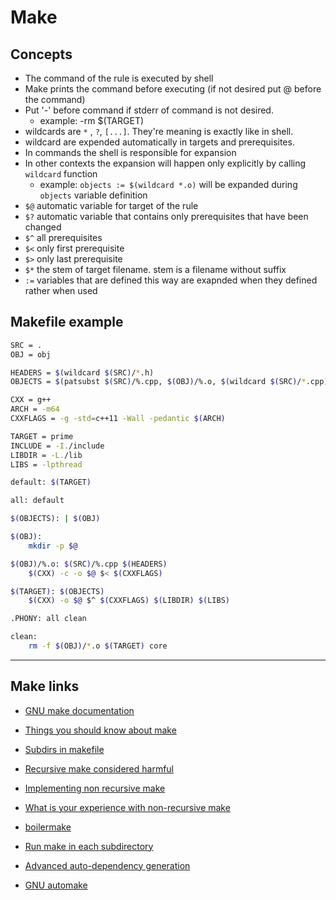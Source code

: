 
# Make

## Concepts

* The command of the rule is executed by shell
* Make prints the command before executing (if not desired put @ before the command)
* Put '-' before command if stderr of command is not desired.
    * example: -rm $(TARGET)
* wildcards are `*` , `?`, `[...]`. They're meaning is exactly like in shell.
* wildcard are expended automatically in targets and prerequisites. 
* In commands the shell is responsible for expansion
* In other contexts the expansion will happen only explicitly by calling  `wildcard` function
    * example: `objects := $(wildcard *.o)` will be expanded during `objects` variable definition
* `$@` automatic variable for target of the rule
* `$?` automatic variable that contains only prerequisites that have been changed
* `$^` all prerequisites
* `$<` only first prerequisite
* `$>` only last prerequisite
* `$*` the stem of target filename. stem is a filename without suffix
* `:=` variables that are defined this way are exapnded when they defined rather when used

## Makefile example

```sh
SRC = .
OBJ = obj

HEADERS = $(wildcard $(SRC)/*.h)
OBJECTS = $(patsubst $(SRC)/%.cpp, $(OBJ)/%.o, $(wildcard $(SRC)/*.cpp))

CXX = g++
ARCH = -m64
CXXFLAGS = -g -std=c++11 -Wall -pedantic $(ARCH)

TARGET = prime
INCLUDE = -I./include
LIBDIR = -L./lib
LIBS = -lpthread

default: $(TARGET)

all: default

$(OBJECTS): | $(OBJ)

$(OBJ):
	mkdir -p $@

$(OBJ)/%.o: $(SRC)/%.cpp $(HEADERS)
	$(CXX) -c -o $@ $< $(CXXFLAGS)

$(TARGET): $(OBJECTS)
	$(CXX) -o $@ $^ $(CXXFLAGS) $(LIBDIR) $(LIBS)

.PHONY: all clean

clean:
	rm -f $(OBJ)/*.o $(TARGET) core

```

--------------------------------
## Make links

* [GNU make documentation](https://www.gnu.org/software/make/manual/html_node/index.html)
* [Things you should know about make](http://www.alexeyshmalko.com/2014/7-things-you-should-know-about-make)
* [Subdirs in makefile](https://stackoverflow.com/questions/4036191/sources-from-subdirectories-in-makefile)
* [Recursive make considered harmful](https://accu.org/index.php/journals/2004)
* [Implementing non recursive make](http://sites.e-advies.nl/nonrecursive-make.html)
* [What is your experience with non-recursive make](https://stackoverflow.com/questions/559216/what-is-your-experience-with-non-recursive-make)
* [boilermake](https://github.com/dmoulding/boilermake)
* [Run make in each subdirectory](https://stackoverflow.com/questions/17834582/run-make-in-each-subdirectory)

* [Advanced auto-dependency generation](http://make.mad-scientist.net/papers/advanced-auto-dependency-generation)
* [GNU automake](https://www.gnu.org/software/automake/manual/html_node/index.html)

